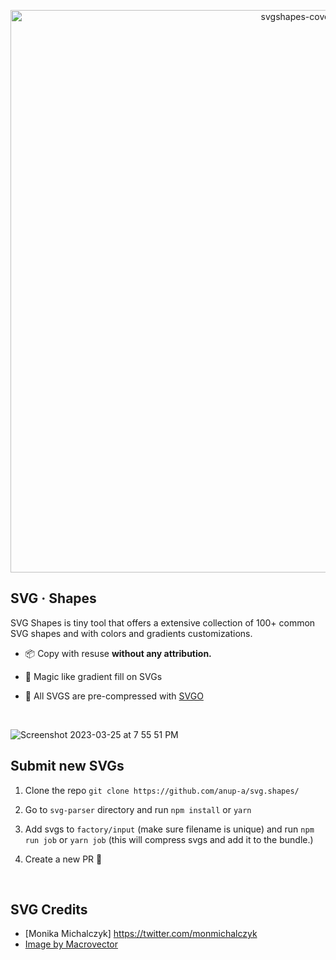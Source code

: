 <p align="center">
<img width="900" alt="svgshapes-cover" src="https://user-images.githubusercontent.com/29516633/226884326-facbbde5-9771-4c48-8cc3-7afa8aba7346.png">
</p>



## SVG · Shapes

SVG Shapes is tiny tool that offers a extensive collection of 100+ common SVG shapes and with colors and gradients customizations.

- 📦 Copy with resuse <b>without any attribution.</b>

- 🌈 Magic like gradient fill on SVGs

- 🧵 All SVGS are pre-compressed with [SVGO](https://github.com/svg/svgo) 

<br />

![Screenshot 2023-03-25 at 7 55 51 PM](https://user-images.githubusercontent.com/29516633/227723287-299a06f8-9932-41ca-aec2-4e63efa9aad2.png)


## Submit new SVGs

1. Clone the repo `git clone https://github.com/anup-a/svg.shapes/`

2. Go to `svg-parser` directory and run `npm install` or `yarn`

3. Add svgs to `factory/input` (make sure filename is unique) and run `npm run job` or `yarn job` (this will compress svgs and add it to the bundle.)

4. Create a new PR 🎉 

<br />


## SVG Credits

- [Monika Michalczyk] https://twitter.com/monmichalczyk
- [Image by Macrovector](https://www.freepik.com/free-vector/sticky-stars-badge-set-icon-tag-label-symbol-blank-round-cloud_10601818.htm#query=svg%20shapes&position=5&from_view=search&track=ais)

